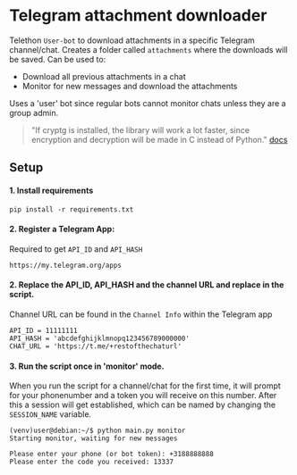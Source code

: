 # Telegram attachment downloader
Telethon `User-bot` to download attachments in a specific Telegram channel/chat.
Creates a folder called `attachments` where the downloads will be saved.
Can be used to:
  - Download all previous attachments in a chat
  - Monitor for new messages and download the attachments

Uses a 'user' bot since regular bots cannot monitor chats unless they are a group admin.

> "If cryptg is installed, the library will work a lot faster, since encryption and decryption will be made in C instead of Python." [docs](https://docs.telethon.dev/en/stable/basic/installation.html)

## Setup
#### 1. Install requirements
```
pip install -r requirements.txt
```

#### 2. Register a Telegram App:
Required to get `API_ID` and `API_HASH`
```
https://my.telegram.org/apps
```

#### 2. Replace the API_ID, API_HASH and the channel URL and replace in the script. 
Channel URL can be found in the `Channel Info` within the Telegram app
```
API_ID = 11111111
API_HASH = 'abcdefghijklmnopq123456789000000'
CHAT_URL = 'https://t.me/+restofthechaturl'
```

#### 3. Run the script once in 'monitor' mode.
When you run the script for a channel/chat for the first time, it will prompt for your phonenumber and a token you will receive on this number.
After this a session will get established, which can be named by changing the `SESSION_NAME` variable.
```
(venv)user@debian:~/$ python main.py monitor
Starting monitor, waiting for new messages

Please enter your phone (or bot token): +3188888888
Please enter the code you received: 13337
```
